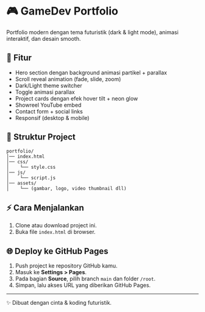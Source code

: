 # 🎮 GameDev Portfolio

Portfolio modern dengan tema futuristik (dark & light mode), animasi interaktif, dan desain smooth.

## 🚀 Fitur
- Hero section dengan background animasi partikel + parallax
- Scroll reveal animation (fade, slide, zoom)
- Dark/Light theme switcher
- Toggle animasi parallax
- Project cards dengan efek hover tilt + neon glow
- Showreel YouTube embed
- Contact form + social links
- Responsif (desktop & mobile)

## 📂 Struktur Project
```
portfolio/
│── index.html
│── css/
│    └── style.css
│── js/
│    └── script.js
│── assets/
│    └── (gambar, logo, video thumbnail dll)
```

## ⚡ Cara Menjalankan
1. Clone atau download project ini.
2. Buka file `index.html` di browser.

## 🌐 Deploy ke GitHub Pages
1. Push project ke repository GitHub kamu.
2. Masuk ke **Settings > Pages**.
3. Pada bagian **Source**, pilih branch `main` dan folder `/root`.
4. Simpan, lalu akses URL yang diberikan GitHub Pages.

---
✨ Dibuat dengan cinta & koding futuristik.
